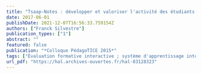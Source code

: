 ```yaml
---
title: "Tsaap-Notes : développer et valoriser l'activité des étudiants pendant le cours pour la constitution de feedback dans les évaluations informatisées"
date: 2017-06-01
publishDate: 2021-12-07T16:56:33.759154Z
authors: ["Franck Silvestre"]
publication_types: ["1"]
abstract: ""
featured: false
publication: "*Colloque PédagoTICE 2015*"
tags: ["Évaluation formative interactive ; système d'apprentissage interactif ; instruction assistée par la technologie"]
url_pdf: "https://hal.archives-ouvertes.fr/hal-03128323"
---
```



